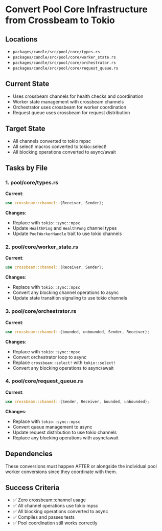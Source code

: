 # Convert Pool Core Infrastructure from Crossbeam to Tokio

## Locations
- `packages/candle/src/pool/core/types.rs`
- `packages/candle/src/pool/core/worker_state.rs`
- `packages/candle/src/pool/core/orchestrator.rs`
- `packages/candle/src/pool/core/request_queue.rs`

## Current State
- Uses crossbeam channels for health checks and coordination
- Worker state management with crossbeam channels
- Orchestrator uses crossbeam for worker coordination
- Request queue uses crossbeam for request distribution

## Target State
- All channels converted to tokio mpsc
- All select! macros converted to tokio::select!
- All blocking operations converted to async/await

## Tasks by File

### 1. pool/core/types.rs
**Current**:
```rust
use crossbeam::channel::{Receiver, Sender};
```

**Changes**:
- Replace with `tokio::sync::mpsc`
- Update `HealthPing` and `HealthPong` channel types
- Update `PoolWorkerHandle` trait to use tokio channels

### 2. pool/core/worker_state.rs
**Current**:
```rust
use crossbeam::channel::{Receiver, Sender};
```

**Changes**:
- Replace with `tokio::sync::mpsc`
- Convert any blocking channel operations to async
- Update state transition signaling to use tokio channels

### 3. pool/core/orchestrator.rs
**Current**:
```rust
use crossbeam::channel::{bounded, unbounded, Sender, Receiver};
```

**Changes**:
- Replace with `tokio::sync::mpsc`
- Convert orchestrator loop to async
- Replace `crossbeam::select!` with `tokio::select!`
- Convert any blocking operations to async/await

### 4. pool/core/request_queue.rs
**Current**:
```rust
use crossbeam::channel::{Sender, Receiver, bounded, unbounded};
```

**Changes**:
- Replace with `tokio::sync::mpsc`
- Convert queue management to async
- Update request distribution to use tokio channels
- Replace any blocking operations with async/await

## Dependencies
These conversions must happen AFTER or alongside the individual pool worker conversions since they coordinate with them.

## Success Criteria
- ✅ Zero crossbeam::channel usage
- ✅ All channel operations use tokio mpsc
- ✅ All blocking operations converted to async
- ✅ Compiles and passes tests
- ✅ Pool coordination still works correctly
